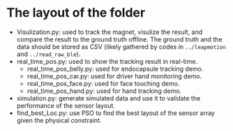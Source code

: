 # The layout of the folder
- Visulization.py: used to track the magnet, visulize the result, and compare the result to the ground truth offline. The ground truth and the data should be stored as CSV (likely gathered by codes in `../leapmotion` and `../read_raw_ble`).
- real_time_pos.py: used to show the tracking result in real-time.
    - real_time_pos_belly.py: used for endocapsule tracking demo.
    - real_time_pos_car.py: used for driver hand monitoring demo.
    - real_time_pos_face.py: used for face touching demo.
    - real_time_pos_hand.py: used for hand tracking demo.
- simulation.py: generate simulated data and use it to validate the performance of the sensor layout.
- find_best_Loc.py: use PSO to find the best layout of the sensor array given the physical constraint.